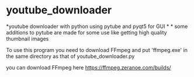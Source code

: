 # youtube_downloader
*youtube downloader with python using pytube and pyqt5 for GUI
*
*
some additions to pytube are made for some use like getting high quality thumbnail images

To use this program you need to download FFmpeg and put 'ffmpeg.exe' in the same directory as that of youtube_downloader.py

you can download FFmpeg here https://ffmpeg.zeranoe.com/builds/


